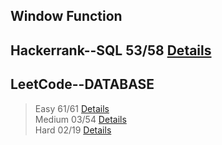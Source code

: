 
## Window Function
## Hackerrank--SQL 53/58 [Details](https://github.com/chongchong6/SQL/tree/master/HackerRank_SQL)
## LeetCode--DATABASE 
> Easy 61/61 [Details](https://github.com/chongchong6/SQL/tree/master/LeetCode/Easy)<br>
> Medium 03/54 [Details](https://github.com/chongchong6/SQL/tree/master/LeetCode/Medium)<br>
> Hard 02/19 [Details](https://github.com/chongchong6/SQL/tree/master/LeetCode/Hard)
